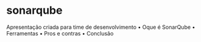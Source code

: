# sonarqube
Apresentação criada para time de desenvolvimento
• Oque é SonarQube
• Ferramentas
• Pros e contras 
• Conclusão
